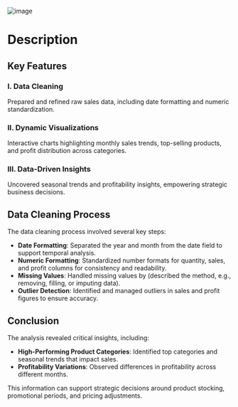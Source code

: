 ![image](https://github.com/user-attachments/assets/136c6650-6baa-49ce-a70f-59bd8f3691ff)











# Description
## Key Features

### I. Data Cleaning
Prepared and refined raw sales data, including date formatting and numeric standardization.

### II. Dynamic Visualizations
Interactive charts highlighting monthly sales trends, top-selling products, and profit distribution across categories.

### III. Data-Driven Insights
Uncovered seasonal trends and profitability insights, empowering strategic business decisions.

## Data Cleaning Process
The data cleaning process involved several key steps:

- **Date Formatting**: Separated the year and month from the date field to support temporal analysis.
- **Numeric Formatting**: Standardized number formats for quantity, sales, and profit columns for consistency and readability.
- **Missing Values**: Handled missing values by (described the method, e.g., removing, filling, or imputing data).
- **Outlier Detection**: Identified and managed outliers in sales and profit figures to ensure accuracy.

## Conclusion
The analysis revealed critical insights, including:

- **High-Performing Product Categories**: Identified top categories and seasonal trends that impact sales.
- **Profitability Variations**: Observed differences in profitability across different months.

This information can support strategic decisions around product stocking, promotional periods, and pricing adjustments.

